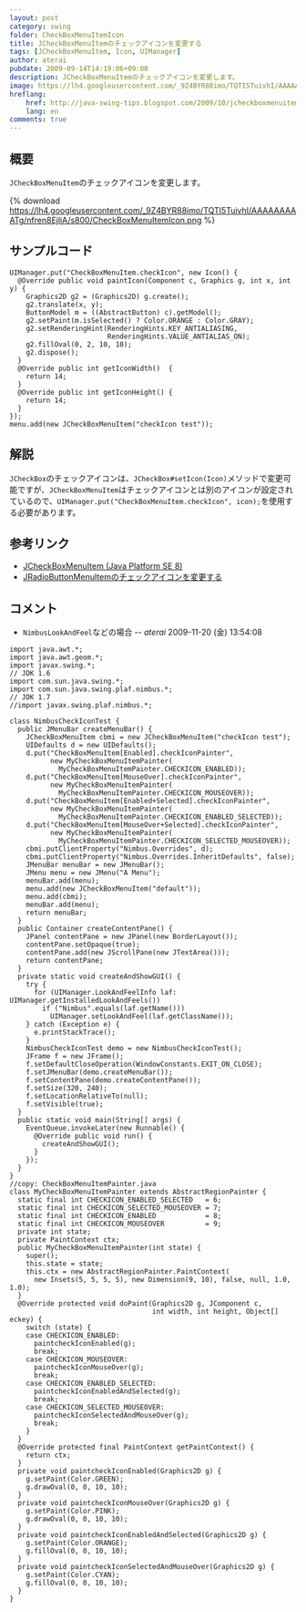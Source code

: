 ```yaml
---
layout: post
category: swing
folder: CheckBoxMenuItemIcon
title: JCheckBoxMenuItemのチェックアイコンを変更する
tags: [JCheckBoxMenuItem, Icon, UIManager]
author: aterai
pubdate: 2009-09-14T14:19:06+09:00
description: JCheckBoxMenuItemのチェックアイコンを変更します。
image: https://lh4.googleusercontent.com/_9Z4BYR88imo/TQTI5TuivhI/AAAAAAAAATg/nfren8EjliA/s800/CheckBoxMenuItemIcon.png
hreflang:
    href: http://java-swing-tips.blogspot.com/2009/10/jcheckboxmenuitem-icon.html
    lang: en
comments: true
---
```

## 概要
`JCheckBoxMenuItem`のチェックアイコンを変更します。

{% download https://lh4.googleusercontent.com/_9Z4BYR88imo/TQTI5TuivhI/AAAAAAAAATg/nfren8EjliA/s800/CheckBoxMenuItemIcon.png %}

## サンプルコード
<pre class="prettyprint"><code>UIManager.put("CheckBoxMenuItem.checkIcon", new Icon() {
  @Override public void paintIcon(Component c, Graphics g, int x, int y) {
    Graphics2D g2 = (Graphics2D) g.create();
    g2.translate(x, y);
    ButtonModel m = ((AbstractButton) c).getModel();
    g2.setPaint(m.isSelected() ? Color.ORANGE : Color.GRAY);
    g2.setRenderingHint(RenderingHints.KEY_ANTIALIASING,
                        RenderingHints.VALUE_ANTIALIAS_ON);
    g2.fillOval(0, 2, 10, 10);
    g2.dispose();
  }
  @Override public int getIconWidth()  {
    return 14;
  }
  @Override public int getIconHeight() {
    return 14;
  }
});
menu.add(new JCheckBoxMenuItem("checkIcon test"));
</code></pre>

## 解説
`JCheckBox`のチェックアイコンは、`JCheckBox#setIcon(Icon)`メソッドで変更可能ですが、`JCheckBoxMenuItem`はチェックアイコンとは別のアイコンが設定されているので、`UIManager.put("CheckBoxMenuItem.checkIcon", icon);`を使用する必要があります。

## 参考リンク
- [JCheckBoxMenuItem (Java Platform SE 8)](https://docs.oracle.com/javase/jp/8/docs/api/javax/swing/JCheckBoxMenuItem.html)
- [JRadioButtonMenuItemのチェックアイコンを変更する](https://ateraimemo.com/Swing/RadioButtonMenuItemIcon.html)

<!-- dummy comment line for breaking list -->

## コメント
- `NimbusLookAndFeel`などの場合 -- *aterai* 2009-11-20 (金) 13:54:08

<!-- dummy comment line for breaking list -->

<pre class="prettyprint"><code>import java.awt.*;
import java.awt.geom.*;
import javax.swing.*;
// JDK 1.6
import com.sun.java.swing.*;
import com.sun.java.swing.plaf.nimbus.*;
// JDK 1.7
//import javax.swing.plaf.nimbus.*;

class NimbusCheckIconTest {
  public JMenuBar createMenuBar() {
    JCheckBoxMenuItem cbmi = new JCheckBoxMenuItem("checkIcon test");
    UIDefaults d = new UIDefaults();
    d.put("CheckBoxMenuItem[Enabled].checkIconPainter",
          new MyCheckBoxMenuItemPainter(
            MyCheckBoxMenuItemPainter.CHECKICON_ENABLED));
    d.put("CheckBoxMenuItem[MouseOver].checkIconPainter",
          new MyCheckBoxMenuItemPainter(
            MyCheckBoxMenuItemPainter.CHECKICON_MOUSEOVER));
    d.put("CheckBoxMenuItem[Enabled+Selected].checkIconPainter",
          new MyCheckBoxMenuItemPainter(
            MyCheckBoxMenuItemPainter.CHECKICON_ENABLED_SELECTED));
    d.put("CheckBoxMenuItem[MouseOver+Selected].checkIconPainter",
          new MyCheckBoxMenuItemPainter(
            MyCheckBoxMenuItemPainter.CHECKICON_SELECTED_MOUSEOVER));
    cbmi.putClientProperty("Nimbus.Overrides", d);
    cbmi.putClientProperty("Nimbus.Overrides.InheritDefaults", false);
    JMenuBar menuBar = new JMenuBar();
    JMenu menu = new JMenu("A Menu");
    menuBar.add(menu);
    menu.add(new JCheckBoxMenuItem("default"));
    menu.add(cbmi);
    menuBar.add(menu);
    return menuBar;
  }
  public Container createContentPane() {
    JPanel contentPane = new JPanel(new BorderLayout());
    contentPane.setOpaque(true);
    contentPane.add(new JScrollPane(new JTextArea()));
    return contentPane;
  }
  private static void createAndShowGUI() {
    try {
      for (UIManager.LookAndFeelInfo laf: UIManager.getInstalledLookAndFeels())
        if ("Nimbus".equals(laf.getName()))
          UIManager.setLookAndFeel(laf.getClassName());
    } catch (Exception e) {
      e.printStackTrace();
    }
    NimbusCheckIconTest demo = new NimbusCheckIconTest();
    JFrame f = new JFrame();
    f.setDefaultCloseOperation(WindowConstants.EXIT_ON_CLOSE);
    f.setJMenuBar(demo.createMenuBar());
    f.setContentPane(demo.createContentPane());
    f.setSize(320, 240);
    f.setLocationRelativeTo(null);
    f.setVisible(true);
  }
  public static void main(String[] args) {
    EventQueue.invokeLater(new Runnable() {
      @Override public void run() {
        createAndShowGUI();
      }
    });
  }
}
//copy: CheckBoxMenuItemPainter.java
class MyCheckBoxMenuItemPainter extends AbstractRegionPainter {
  static final int CHECKICON_ENABLED_SELECTED   = 6;
  static final int CHECKICON_SELECTED_MOUSEOVER = 7;
  static final int CHECKICON_ENABLED            = 8;
  static final int CHECKICON_MOUSEOVER          = 9;
  private int state;
  private PaintContext ctx;
  public MyCheckBoxMenuItemPainter(int state) {
    super();
    this.state = state;
    this.ctx = new AbstractRegionPainter.PaintContext(
      new Insets(5, 5, 5, 5), new Dimension(9, 10), false, null, 1.0, 1.0);
  }
  @Override protected void doPaint(Graphics2D g, JComponent c,
                                   int width, int height, Object[] eckey) {
    switch (state) {
    case CHECKICON_ENABLED:
      paintcheckIconEnabled(g);
      break;
    case CHECKICON_MOUSEOVER:
      paintcheckIconMouseOver(g);
      break;
    case CHECKICON_ENABLED_SELECTED:
      paintcheckIconEnabledAndSelected(g);
      break;
    case CHECKICON_SELECTED_MOUSEOVER:
      paintcheckIconSelectedAndMouseOver(g);
      break;
    }
  }
  @Override protected final PaintContext getPaintContext() {
    return ctx;
  }
  private void paintcheckIconEnabled(Graphics2D g) {
    g.setPaint(Color.GREEN);
    g.drawOval(0, 0, 10, 10);
  }
  private void paintcheckIconMouseOver(Graphics2D g) {
    g.setPaint(Color.PINK);
    g.drawOval(0, 0, 10, 10);
  }
  private void paintcheckIconEnabledAndSelected(Graphics2D g) {
    g.setPaint(Color.ORANGE);
    g.fillOval(0, 0, 10, 10);
  }
  private void paintcheckIconSelectedAndMouseOver(Graphics2D g) {
    g.setPaint(Color.CYAN);
    g.fillOval(0, 0, 10, 10);
  }
}
</code></pre>
